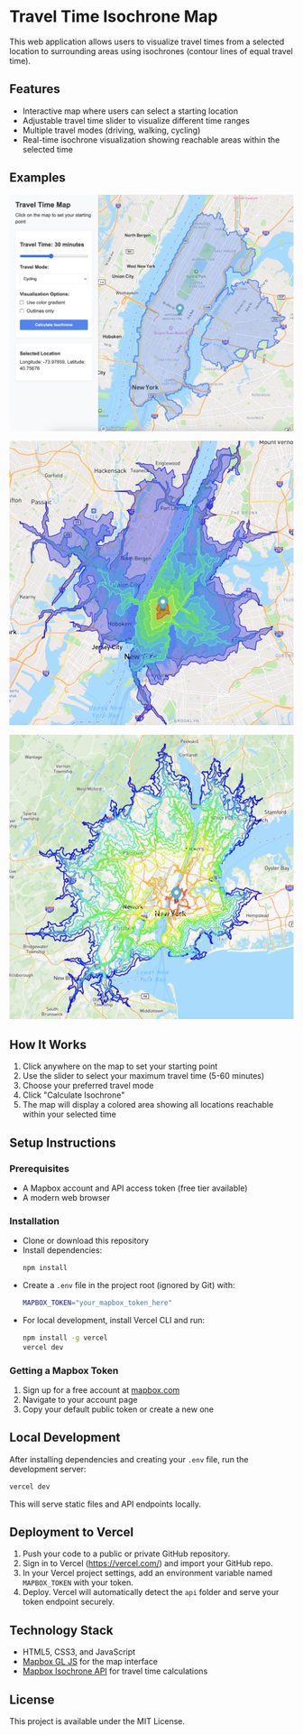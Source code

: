 # Travel Time Isochrone Map

This web application allows users to visualize travel times from a selected location to surrounding areas using isochrones (contour lines of equal travel time).

## Features

- Interactive map where users can select a starting location
- Adjustable travel time slider to visualize different time ranges
- Multiple travel modes (driving, walking, cycling)
- Real-time isochrone visualization showing reachable areas within the selected time

## Examples

![Example 1: Basic Isochrone Visualization](imgs/img1.png)

![Example 2: Gradient Visualization](imgs/img2.png)

![Example 3: Outlines Only Mode](imgs/img3.png)

## How It Works

1. Click anywhere on the map to set your starting point
2. Use the slider to select your maximum travel time (5-60 minutes)
3. Choose your preferred travel mode
4. Click "Calculate Isochrone"
5. The map will display a colored area showing all locations reachable within your selected time

## Setup Instructions

### Prerequisites

- A Mapbox account and API access token (free tier available)
- A modern web browser

### Installation

- Clone or download this repository
- Install dependencies:
  ```bash
  npm install
  ```
- Create a `.env` file in the project root (ignored by Git) with:
  ```bash
  MAPBOX_TOKEN="your_mapbox_token_here"
  ```
- For local development, install Vercel CLI and run:
  ```bash
  npm install -g vercel
  vercel dev
  ```

### Getting a Mapbox Token

1. Sign up for a free account at [mapbox.com](https://www.mapbox.com/)
2. Navigate to your account page
3. Copy your default public token or create a new one

## Local Development

After installing dependencies and creating your `.env` file, run the development server:
```bash
vercel dev
``` 
This will serve static files and API endpoints locally.

## Deployment to Vercel

1. Push your code to a public or private GitHub repository.
2. Sign in to Vercel (https://vercel.com/) and import your GitHub repo.
3. In your Vercel project settings, add an environment variable named `MAPBOX_TOKEN` with your token.
4. Deploy. Vercel will automatically detect the `api` folder and serve your token endpoint securely.

## Technology Stack

- HTML5, CSS3, and JavaScript
- [Mapbox GL JS](https://docs.mapbox.com/mapbox-gl-js/api/) for the map interface
- [Mapbox Isochrone API](https://docs.mapbox.com/api/navigation/isochrone/) for travel time calculations

## License

This project is available under the MIT License.